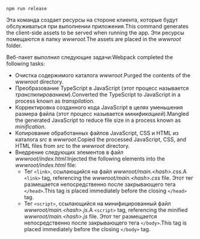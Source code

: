 ```console
npm run release
```

<span data-ttu-id="fae2d-101">Эта команда создает ресурсы на стороне клиента, которые будут обслуживаться при выполнении приложения.</span><span class="sxs-lookup"><span data-stu-id="fae2d-101">This command generates the client-side assets to be served when running the app.</span></span> <span data-ttu-id="fae2d-102">Эти ресурсы помещаются в папку *wwwroot*.</span><span class="sxs-lookup"><span data-stu-id="fae2d-102">The assets are placed in the *wwwroot* folder.</span></span>

<span data-ttu-id="fae2d-103">Веб-пакет выполнил следующие задачи:</span><span class="sxs-lookup"><span data-stu-id="fae2d-103">Webpack completed the following tasks:</span></span>

* <span data-ttu-id="fae2d-104">Очистка содержимого каталога *wwwroot*.</span><span class="sxs-lookup"><span data-stu-id="fae2d-104">Purged the contents of the *wwwroot* directory.</span></span>
* <span data-ttu-id="fae2d-105">Преобразование TypeScript в JavaScript (этот процесс называется *транспилированием*).</span><span class="sxs-lookup"><span data-stu-id="fae2d-105">Converted the TypeScript to JavaScript in a process known as *transpilation*.</span></span>
* <span data-ttu-id="fae2d-106">Корректировка созданного кода JavaScript в целях уменьшения размера файла (этот процесс называется *минификацией*).</span><span class="sxs-lookup"><span data-stu-id="fae2d-106">Mangled the generated JavaScript to reduce file size in a process known as *minification*.</span></span>
* <span data-ttu-id="fae2d-107">Копирование обработанных файлов JavaScript, CSS и HTML из каталога *src* в *wwwroot*.</span><span class="sxs-lookup"><span data-stu-id="fae2d-107">Copied the processed JavaScript, CSS, and HTML files from *src* to the *wwwroot* directory.</span></span>
* <span data-ttu-id="fae2d-108">Внедрение следующих элементов в файл *wwwroot/index.html*:</span><span class="sxs-lookup"><span data-stu-id="fae2d-108">Injected the following elements into the *wwwroot/index.html* file:</span></span>
  * <span data-ttu-id="fae2d-109">Тег `<link>`, ссылающийся на файл *wwwroot/main.\<hash\>.css*.</span><span class="sxs-lookup"><span data-stu-id="fae2d-109">A `<link>` tag, referencing the *wwwroot/main.\<hash\>.css* file.</span></span> <span data-ttu-id="fae2d-110">Этот тег размещается непосредственно после закрывающего тега `</head>`.</span><span class="sxs-lookup"><span data-stu-id="fae2d-110">This tag is placed immediately before the closing `</head>` tag.</span></span>
  * <span data-ttu-id="fae2d-111">Тег `<script>`, ссылающийся на минифицированный файл *wwwroot/main.\<hash\>.js*.</span><span class="sxs-lookup"><span data-stu-id="fae2d-111">A `<script>` tag, referencing the minified *wwwroot/main.\<hash\>.js* file.</span></span> <span data-ttu-id="fae2d-112">Этот тег размещается непосредственно после закрывающего тега `</body>`.</span><span class="sxs-lookup"><span data-stu-id="fae2d-112">This tag is placed immediately before the closing `</body>` tag.</span></span>
